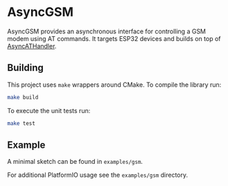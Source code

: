 # AsyncGSM

AsyncGSM provides an asynchronous interface for controlling a GSM modem using AT commands.
It targets ESP32 devices and builds on top of [AsyncATHandler](https://github.com/ByteNana/AsyncATHandler).

## Building

This project uses `make` wrappers around CMake. To compile the library run:

```sh
make build
```

To execute the unit tests run:

```sh
make test
```

## Example

A minimal sketch can be found in `examples/gsm`.

For additional PlatformIO usage see the `examples/gsm` directory.
